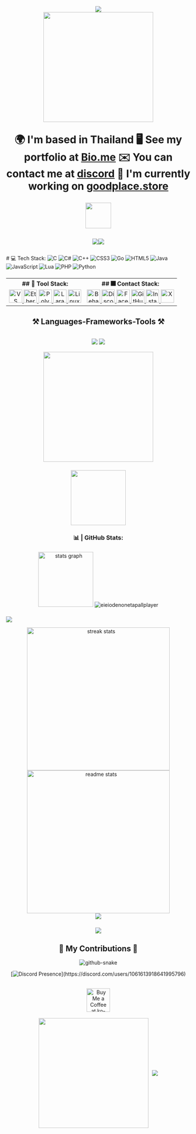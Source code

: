 <h1 align="center">
    <img src="https://readme-typing-svg.herokuapp.com/?font=Righteous&size=35&center=true&vCenter=true&width=500&height=70&duration=4000&lines=Hi+There!+👋;+I'm+Coey+Muniz!;" />

<div align="center">
  <img height="300" src="https://img5.pic.in.th/file/secure-sv1/Untitled76_20240910203308-1.png"  />
</div>

🌍  I'm based in Thailand
🖥️  See my portfolio at [Bio.me](http://www.coeyeternal.site/)
✉️  You can contact me at [discord](mailto:discord)
🚀  I'm currently working on [goodplace.store](http://goodplace.rexzy.xyz/)


  
<div align="center">
  <img height="70" src="https://i.postimg.cc/qMDWVr78/IMG-2292.gif"  />
</div>

<a href="https://www.github.com/eieiodenonetapallplayer" target="_blank" rel="noreferrer"><img
src="https://img.shields.io/github/followers/eieiodenonetapallplayer?logo=github&style=for-the-badge&color=ec4899&labelColor=22272e" /></a><a href="https://www.x.com/eieioden" target="_blank" rel="noreferrer"><img
src="https://img.shields.io/twitter/follow/eieioden?logo=twitter&style=for-the-badge&color=ec4899&labelColor=22272e"
/></a>

###
###
<h align="center"># 💻 Tech Stack:</h>
![C](https://img.shields.io/badge/c-%2300599C.svg?style=for-the-badge&logo=c&logoColor=white) ![C#](https://img.shields.io/badge/c%23-%23239120.svg?style=for-the-badge&logo=csharp&logoColor=white) ![C++](https://img.shields.io/badge/c++-%2300599C.svg?style=for-the-badge&logo=c%2B%2B&logoColor=white) ![CSS3](https://img.shields.io/badge/css3-%231572B6.svg?style=for-the-badge&logo=css3&logoColor=white) ![Go](https://img.shields.io/badge/go-%2300ADD8.svg?style=for-the-badge&logo=go&logoColor=white) ![HTML5](https://img.shields.io/badge/html5-%23E34F26.svg?style=for-the-badge&logo=html5&logoColor=white) ![Java](https://img.shields.io/badge/java-%23ED8B00.svg?style=for-the-badge&logo=openjdk&logoColor=white) ![JavaScript](https://img.shields.io/badge/javascript-%23323330.svg?style=for-the-badge&logo=javascript&logoColor=%23F7DF1E) ![Lua](https://img.shields.io/badge/lua-%232C2D72.svg?style=for-the-badge&logo=lua&logoColor=white) ![PHP](https://img.shields.io/badge/php-%23777BB4.svg?style=for-the-badge&logo=php&logoColor=white) ![Python](https://img.shields.io/badge/python-3670A0?style=for-the-badge&logo=python&logoColor=ffdd54) 
###

<table align="center">
  <tr>
    <th>## 👾 Tool Stack:</th>
    <th>## 🎆 Contact Stack:</th>
  </tr>
  <tr>
    <td align="center">
      <a href="https://code.visualstudio.com/" target="_blank" rel="noreferrer">
        <img src="https://raw.githubusercontent.com/danielcranney/readme-generator/main/public/icons/skills/visualstudiocode.svg" width="36" height="36" alt="VS Code" />
      </a>
      <a href="https://ethereum.org/en/" target="_blank" rel="noreferrer">
        <img src="https://raw.githubusercontent.com/danielcranney/readme-generator/main/public/icons/skills/ethereum-colored.svg" width="36" height="36" alt="Ethereum" />
      </a>
      <a href="https://polygon.technology/" target="_blank" rel="noreferrer">
        <img src="https://raw.githubusercontent.com/danielcranney/readme-generator/main/public/icons/skills/polygon-colored.svg" width="36" height="36" alt="Polygon" />
      </a>
      <a href="https://laravel.com/" target="_blank" rel="noreferrer">
        <img src="https://raw.githubusercontent.com/danielcranney/readme-generator/main/public/icons/skills/laravel-colored.svg" width="36" height="36" alt="Laravel" />
      </a>
      <a href="https://www.linux.org" target="_blank" rel="noreferrer">
        <img src="https://raw.githubusercontent.com/danielcranney/readme-generator/main/public/icons/skills/linux-colored.svg" width="36" height="36" alt="Linux" />
      </a>
    </td>
    <td align="center">
      <a href="https://www.behance.com/benedict.diamondonsnow" target="_blank" rel="noreferrer">
        <img src="https://raw.githubusercontent.com/danielcranney/readme-generator/main/public/icons/socials/behance.svg" width="36" height="36" alt="Behance" />
      </a>
      <a href="https://discord.com/users/1061613918641995796" target="_blank" rel="noreferrer">
        <img src="https://raw.githubusercontent.com/danielcranney/readme-generator/main/public/icons/socials/discord.svg" width="36" height="36" alt="Discord" />
      </a>
      <a href="https://www.facebook.com/benedict.diamondonsnow" target="_blank" rel="noreferrer">
        <img src="https://raw.githubusercontent.com/danielcranney/readme-generator/main/public/icons/socials/facebook.svg" width="36" height="36" alt="Facebook" />
      </a>
      <a href="https://www.github.com/eieiodenonetapallplayer" target="_blank" rel="noreferrer">
        <img src="https://raw.githubusercontent.com/danielcranney/readme-generator/main/public/icons/socials/github.svg" width="36" height="36" alt="GitHub" />
      </a>
      <a href="http://www.instagram.com/eieioden" target="_blank" rel="noreferrer">
        <img src="https://raw.githubusercontent.com/danielcranney/readme-generator/main/public/icons/socials/instagram.svg" width="36" height="36" alt="Instagram" />
      </a>
      <a href="https://www.x.com/eieioden" target="_blank" rel="noreferrer">
        <img src="https://raw.githubusercontent.com/danielcranney/readme-generator/main/public/icons/socials/twitter.svg" width="36" height="36" alt="X" />
      </a>
    </td>
  </tr>
</table>



<h2 align="center">⚒️ Languages-Frameworks-Tools ⚒️</h2>
<br/>
<div align="center">
    <img src="https://skillicons.dev/icons?i=react,bootstrap,mui,html,css,vscode,github,figma,tailwind,git,r" />
    <img src="https://skillicons.dev/icons?i=nodejs,python,javascript,typescript,express,firebase,mongodb,c,java,nextjs,mysql,flask" /><br>
</div>

<br/>



<div align="center">
  <img height="300" src="https://img5.pic.in.th/file/secure-sv1/imageba7972fe214a0db6.png"  />
</div>

###

<div align="center">
  <img height="150" src="https://i.postimg.cc/wjfm6ydW/image.png"  />
</div>

###

<h3 align="center">📊 | GitHub Stats:</h3>

###

<div align="center">
  <img src="https://github-readme-stats.vercel.app/api?username=eieiodenonetapallplayer&hide_title=false&hide_rank=false&show_icons=true&include_all_commits=false&count_private=false&disable_animations=false&theme=dracula&locale=en&hide_border=false&order=1" height="150" alt="stats graph"  />
  <img src="https://github-readme-stats.vercel.app/api/top-langs?username=eieiodenonetapallplayer&show_icons=true&locale=en&layout=compact" alt="eieiodenonetapallplayer"  />
</div>

###




![](https://github-profile-trophy.vercel.app/?username=eieiodenonetapallplayer&theme=radical&no-frame=false&no-bg=false&margin-w=4)
<br>
<div align=center>
  <img width=390 src="https://github-readme-streak-stats-salesp07.vercel.app/?user=salesp07&count_private=true&theme=react&border_radius=10" alt="streak stats"/>
  <img width=390 src="https://github-readme-stats-salesp07.vercel.app/api?username=salesp07&count_private=true&show_icons=true&theme=react&rank_icon=github&border_radius=10" alt="readme stats" />
  <br/>
</div>


<div align="center">
    <img src="https://github-contributor-stats.vercel.app/api?username=eieiodenonetapallplayer&limit=5&theme=dark&combine_all_yearly_contributions=true"  />
</div>

###

###
<div align="center">
  <img src="https://profile-counter.glitch.me/eieiodenonetapallplayer/count.svg?"  />
</div>

###
<div align="center">
  <h2>🐍 My Contributions 🐍</h2>
<picture>
  <source media="(prefers-color-scheme: dark)" srcset="https://raw.githubusercontent.com/tobiasmeyhoefer/tobiasmeyhoefer/output/github-snake-dark.svg" />
  <source media="(prefers-color-scheme: light)" srcset="https://raw.githubusercontent.com/tobiasmeyhoefer/tobiasmeyhoefer/output/github-snake.svg" />
  <img alt="github-snake" src="https://raw.githubusercontent.com/tobiasmeyhoefer/tobiasmeyhoefer/output/github-snake.svg" />
</picture>
</div>

<div align="center">
  
[![Discord Presence](https://lanyard-profile-readme.vercel.app/api/1061613918641995796?theme=light&bg=809ecf&animated=false&hideDiscrim=true&borderRadius=30px&idleMessage=Probably%20doing%20something%20else...)](https://discord.com/users/1061613918641995796)

</div>

<br/>

<div align="center">
<a href='https://ko-fi.com/V7V4RAK9C' target='_blank'><img height='64' style='border:0px;height:64px;' src='https://storage.ko-fi.com/cdn/kofi1.png?v=3' border='0' alt='Buy Me a Coffee at ko-fi.com' /></a>
</div>

<br/>

<div style="display: flex; justify-content: center; align-items: center; gap: 10px;">

  <img height="300" src="https://img5.pic.in.th/file/secure-sv1/imageba7972fe214a0db6.png" />

  <a href="https://discord.com/users/1061613918641995796">
    <img src="https://lanyard-profile-readme.vercel.app/api/1061613918641995796?theme=light&bg=809ecf&animated=false&hideDiscrim=true&borderRadius=30px&idleMessage=Probably%20doing%20something%20else..." />
  </a>

</div>





